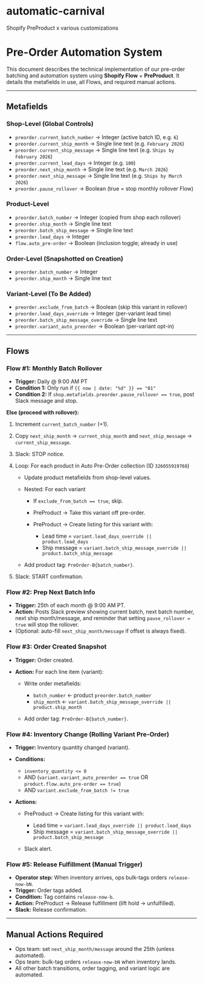 # automatic-carnival
Shopify PreProduct x various customizations

# Pre-Order Automation System

This document describes the technical implementation of our pre-order batching and automation system using **Shopify Flow** + **PreProduct**. It details the metafields in use, all Flows, and required manual actions.

---

## Metafields

### Shop-Level (Global Controls)

* `preorder.current_batch_number` → Integer (active batch ID, e.g. `6`)
* `preorder.current_ship_month` → Single line text (e.g. `February 2026`)
* `preorder.current_ship_message` → Single line text (e.g. `Ships by February 2026`)
* `preorder.current_lead_days` → Integer (e.g. `100`)
* `preorder.next_ship_month` → Single line text (e.g. `March 2026`)
* `preorder.next_ship_message` → Single line text (e.g. `Ships by March 2026`)
* `preorder.pause_rollover` → Boolean (true = stop monthly rollover Flow)

### Product-Level

* `preorder.batch_number` → Integer (copied from shop each rollover)
* `preorder.ship_month` → Single line text
* `preorder.batch_ship_message` → Single line text
* `preorder.lead_days` → Integer
* `flow.auto_pre-order` → Boolean (inclusion toggle; already in use)

### Order-Level (Snapshotted on Creation)

* `preorder.batch_number` → Integer
* `preorder.ship_month` → Single line text

### Variant-Level (To Be Added)

* `preorder.exclude_from_batch` → Boolean (skip this variant in rollover)
* `preorder.lead_days_override` → Integer (per-variant lead time)
* `preorder.batch_ship_message_override` → Single line text
* `preorder.variant_auto_preorder` → Boolean (per-variant opt-in)

---

## Flows

### Flow #1: Monthly Batch Rollover

* **Trigger:** Daily @ 9:00 AM PT
* **Condition 1:** Only run if `{{ now | date: "%d" }} == "01"`
* **Condition 2:** If `shop.metafields.preorder.pause_rollover == true`, post Slack message and stop.

**Else (proceed with rollover):**

1. Increment `current_batch_number` (+1).
2. Copy `next_ship_month` → `current_ship_month` and `next_ship_message` → `current_ship_message`.
3. Slack: STOP notice.
4. Loop: For each product in Auto Pre-Order collection (ID `326055919768`)

   * Update product metafields from shop-level values.
   * Nested: For each variant

     * If `exclude_from_batch == true`, skip.
     * PreProduct → Take this variant off pre-order.
     * PreProduct → Create listing for this variant with:

       * Lead time = `variant.lead_days_override || product.lead_days`
       * Ship message = `variant.batch_ship_message_override || product.batch_ship_message`
   * Add product tag: `PreOrder-B{batch_number}`.
5. Slack: START confirmation.

### Flow #2: Prep Next Batch Info

* **Trigger:** 25th of each month @ 9:00 AM PT.
* **Action:** Posts Slack preview showing current batch, next batch number, next ship month/message, and reminder that setting `pause_rollover = true` will stop the rollover.
* (Optional: auto-fill `next_ship_month/message` if offset is always fixed).

### Flow #3: Order Created Snapshot

* **Trigger:** Order created.
* **Action:** For each line item (variant):

  * Write order metafields:

    * `batch_number` ← product `preorder.batch_number`
    * `ship_month` ← `variant.batch_ship_message_override || product.ship_month`
  * Add order tag: `PreOrder-B{batch_number}`.

### Flow #4: Inventory Change (Rolling Variant Pre-Order)

* **Trigger:** Inventory quantity changed (variant).
* **Conditions:**

  * `inventory_quantity <= 0`
  * AND (`variant.variant_auto_preorder == true` OR `product.flow.auto_pre-order == true`)
  * AND `variant.exclude_from_batch != true`
* **Actions:**

  * PreProduct → Create listing for this variant with:

    * Lead time = `variant.lead_days_override || product.lead_days`
    * Ship message = `variant.batch_ship_message_override || product.batch_ship_message`
  * Slack alert.

### Flow #5: Release Fulfillment (Manual Trigger)

* **Operator step:** When inventory arrives, ops bulk-tags orders `release-now-bN`.
* **Trigger:** Order tags added.
* **Condition:** Tag contains `release-now-b`.
* **Action:** PreProduct → Release fulfillment (lift hold → unfulfilled).
* **Slack:** Release confirmation.

---

## Manual Actions Required

* Ops team: set `next_ship_month/message` around the 25th (unless automated).
* Ops team: bulk-tag orders `release-now-bN` when inventory lands.
* All other batch transitions, order tagging, and variant logic are automated.



